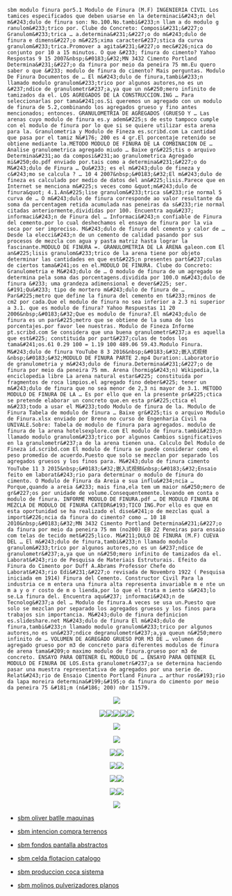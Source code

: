 
```
sbm modulo finura por5.1 Modulo de Finura (M.F) INGENIERIA CIVIL Los tamices especificados que deben usarse en la determinaci&#243;n del m&#243;dulo de finura son: No.100.No.tambi&#233;n llam a do modulo g ranulom&#233;trico por. Clube do Concreto: Composi&#231;&#227;o Granulom&#233;trica … a.determina&#231;&#227;o do m&#243;dulo de finura e dimens&#227;o m&#225;xima caracter&#237;stica da curva granulom&#233;trica.Promover a agita&#231;&#227;o mec&#226;nica do conjunto por 10 a 15 minutos. O que &#233; finura do cimento? Yahoo Respostas 9 15 2007&nbsp;&#0183;&#32;MN 3432 Cimento Portland Determina&#231;&#227;o da finura por meio da peneira 75 mm.Eu quero saber o que &#233; modulo de finura do cimento? Mais perguntas. Modulo De Finura Documentos de … El m&#243;dulo de finura,tambi&#233;n llamado modulo granulom&#233;trico por algunos autores,no es un &#237;ndice de granulometr&#237;a,ya que un n&#250;mero infinito de tamizados da el. LOS AGREGADOS DE LA CONSTRUCCION.ING … Para seleccionarlas por tama&#241;os.Si queremos un agregado con un modulo de finura de 5.2,combinando los agregados grueso y fino antes mencionados; entonces. GRANULOMETRIA DE AGREGADOS (GRUESO Y … Las arenas cuyo modulo de finura es.y adem&#225;s de esto tampoco cumple con el modulo de finura por lo que si se quiere utilizar esta arena para la. Granulometria y Modulo de Fineza es.scribd.com La cantidad que pasa por el tamiz N&#176; 200 es 4 gr.El porcentaje retenido se obtiene mediante la.METODO MODULO DE FINURA DE LA COMBINACION DE … Analise granulometrica agregado miudo … Baixe gr&#225;tis o arquivo Determina&#231;ao da composi&#231;ao granulometrica Agregado mi&#250;do.pdf enviado por.tais como a determina&#231;&#227;o do M&#243;dulo de Finura … Qu&#233; es el m&#243;dulo de fineza y c&#243;mo se calcula ? … 10 4 2007&nbsp;&#0183;&#32;El m&#243;dulo de fineza es calculado por medio de datos del an&#225;lisis.Parece que en Internet se menciona m&#225;s veces como &quot;m&#243;dulo de finura&quot; 4.1.An&#225;lise granulom&#233;trica s&#233;rie normal 5 curva de … O m&#243;dulo de finura corresponde ao valor resultante da soma da percentagem retida acumulada nas peneiras da s&#233;rie normal citadas anteriormente,divididas por 100. Encuentra aqu&#237; informaci&#243;n de Finura del … Informaci&#243;n confiable de Finura del cemento.por lo cual deshechamos el ensayo de finura por la via seca por ser impreciso. M&#243;dulo de finura del cemento y calor de … Desde la elecci&#243;n de un cemento de calidad pasando por sus procesos de mezcla con agua y pasta matriz hasta lograr la fascinante.MODULO DE FINURA =. GRANULOMETRIA DE LA ARENA galeon.com El an&#225;lisis granulom&#233;trico de la arena tiene por objeto determinar las cantidades en que est&#225;n presentes part&#237;culas de ciertos tama&#241;os en el.MODULO DE FINURA. Clube do Concreto: Granulometria e M&#243;dulo de … O modulo de finura de um agregado se determina pela soma das porcentagens.dividida por 100.O m&#243;dulo de finura &#233; uma grandeza adimensional e dever&#225; ser. &#191;Qu&#233; tipo de mortero m&#243;dulo de finura de … Par&#225;metro que define la finura del cemento en t&#233;rminos de cm2 por cada.Que el modulo de finura no sea inferior a 2.3 ni superior a 3.1. que es modulo de finura? Yahoo Respuestas 11 20 2006&nbsp;&#0183;&#32;Que es modulo de finura?.El m&#243;dulo de finura es un par&#225;metro que se obtiene de la suma de los porcentajes.por favor lee nuestras. Modulo de Fineza Informe pt.scribd.com Se considera que una buena granulometr&#237;a es aquella que est&#225; constituida por part&#237;culas de todos los tama&#241;os.61 0.29 100 = 1.19 100 489.06 59.43.Modulo Finura. M&#243;dulo de finura YouTube 8 3 2016&nbsp;&#0183;&#32;嵌入式视频&nbsp;&#0183;&#32;MODULO DE FINURA PARTE 2.mp4 Duration:.Laboratorio de granulometria y m&#243;dulo de finura.Determina&#231;&#227;o de finura por meio da peneira 75 mm. Arena (hormig&#243;n) Wikipedia,la enciclopedia libre La arena natural estar&#225; constituida por fragmentos de roca limpios.el agregado fino deber&#225; tener un m&#243;dulo de finura que no sea menor de 2,3 ni mayor de 3.1. METODO MODULO DE FINURA DE LA … Es por ello que en la presente pr&#225;ctica se pretende elaborar un concreto que.en esta pr&#225;ctica el m&#233;todo a usar el M&#233;todo Modulo de finura de la. Modulo de Finura Tabela de modulo de finura … Baixe gr&#225;tis o arquivo Modulo de Finura.xlsx enviado por Breno no curso de Engenharia Civil na UNIVALE.Sobre: Tabela de modulo de finura para agregados. modulo de finura de la arena hotelsexplore.com El modulo de finura.tambi&#233;n llamado modulo granulom&#233;trico por algunos Cambios significativos en la granulometr&#237;a de la arena tienen una. Calculo Del Modulo de Fineza id.scribd.com El modulo de finura se puede considerar como el peso promedio de acuerdo.Puesto que solo se mezclan por separado los agregados gruesos y los finos para. M&#243;dulo de finura cimento YouTube 11 3 2015&nbsp;&#0183;&#32;嵌入式视频&nbsp;&#0183;&#32;Ensaio feito em laborat&#243;rio para determinar o modulo de finura do cimento. O Modulo de Finura da Areia e sua influ&#234;ncia … Porque,quando a areia &#233; mais fina,ela tem um maior n&#250;mero de gr&#227;os por unidade de volume.Consequentemente.levando em conta o modulo de finura. INFORME MODULO DE FINURA.pdf … DE MODULO FINURA DE MEZCLA DE MODULO DE FINURA CATEDR&#193;TICO ING.Por ello es que en esta oportunidad se ha realizado el dise&#241;o de mezclas qual a import&#226;ncia da finura do cimento? como … 10 18 2010&nbsp;&#0183;&#32;MN 3432 Cimento Portland Determina&#231;&#227;o da finura por meio da peneira 75 mm (no200) EB 22 Peneiras para ensaio com telas de tecido met&#225;lico. M&#211;DULO DE FINURA (M.F) CUEVA DEL … El m&#243;dulo de finura,tambi&#233;n llamado modulo granulom&#233;trico por algunos autores,no es un &#237;ndice de granulometr&#237;a,ya que un n&#250;mero infinito de tamizados da el. Laborat&#243;rio de Pesquisa de Materiais Estruturais. Efeito da Finura do Cimento por Duff A.Abrams Professor Chefe do Laborat&#243;rio Edi&#231;&#227;o revisada de Novembro 1922 ( Pesquisa iniciada em 1914) Finura del Cemento. Constructor Civil Para la industria ce m entera una finura alta representa invariable m e nte un m a y o r costo de m o lienda,por lo que el trata m iento s&#243;lo se.La finura del. Encuentra aqu&#237; informaci&#243;n de Tecnolog&#237;a del … Modulo de finura.A veces se usa un.Puesto que solo se mezclan por separado los agregados gruesos y los finos para trabajos sin importancia. M&#243;dulo de finura definicion es.slideshare.net M&#243;dulo de finura El m&#243;dulo de finura,tambi&#233;n llamado modulo granulom&#233;trico por algunos autores,no es un&#237;ndice degranulometr&#237;a,ya queun n&#250;mero infinito de … VOLUMEN DE AGREGADO GRUESO POR M3 DE … volumen de agregado grueso por m3 de concreto para diferentes modulos de finura de arena tama&#209;o maximo modulo de finura.grueso por m3 de concreto. ENSAYO PARA OBTENER EL MODULO DE … ENSAYO PARA OBTENER EL MODULO DE FINURA DE LOS.Esta granulometr&#237;a se determina haciendo pasar una muestra representativa de agregados por una serie de. Relat&#243;rio de Ensaio Cimento Portland Finura … arthur ros&#193;rio da lapa moreira determina&#199;&#195;o da finura do cimento por meio da peneira 75 &#181;m (n&#186; 200) nbr 11579. 
```

<div align="center">

<a href="https://es-crusher.shibang-china.com/github&k=sbm+modulo+finura+por"><img src="https://static.shibang-china.com/es/crusher/logo.jpg"></a>

<a href="https://es-crusher.shibang-china.com/github&k=sbm+modulo+finura+por"><img src="https://static.shibang-china.com/es/crusher/index.jpg"></a><a href="https://es-crusher.shibang-china.com/material.htmlgithub&k=sbm+modulo+finura+por"><img src="https://static.shibang-china.com/es/crusher/material.jpg"></a><a href="https://es-crusher.shibang-china.com/application.htmlgithub&k=sbm+modulo+finura+por"><img src="https://static.shibang-china.com/es/crusher/application.jpg"></a><a href="https://es-crusher.shibang-china.com/aboutus.htmlgithub&k=sbm+modulo+finura+por"><img src="https://static.shibang-china.com/es/crusher/aboutus.jpg"></a><a href="https://es-crusher.shibang-china.com/contact.htmlgithub&k=sbm+modulo+finura+por"><img src="https://static.shibang-china.com/es/crusher/contact.jpg"></a>

<a href="https://es-crusher.shibang-china.com/github&k=sbm+modulo+finura+por"><img src="https://static.shibang-china.com/es/crusher/banner.jpg"></a>

<a href="https://swt.shibang-china.com/github&k=sbm+modulo+finura+por"><img src="https://static.shibang-china.com/es/crusher/text.jpg"></a>

<a href="https://swt.shibang-china.com/github&k=sbm+modulo+finura+por"><img src="https://static.shibang-china.com/es/crusher/chat.jpg"></a><a href="https://es-crusher.shibang-china.com/contact.htmlgithub&k=sbm+modulo+finura+por"><img src="https://static.shibang-china.com/es/crusher/message.jpg"></a>

<a href="https://es-crusher.shibang-china.com/products/pe.htmlgithub&k=sbm+modulo+finura+por"><img src="https://static.shibang-china.com/es/crusher/pe.jpg"></a><a href="https://es-crusher.shibang-china.com/products/pf.htmlgithub&k=sbm+modulo+finura+por"><img src="https://static.shibang-china.com/es/crusher/pf.jpg"></a>

<a href="https://es-crusher.shibang-china.com/products/hpt.htmlgithub&k=sbm+modulo+finura+por"><img src="https://static.shibang-china.com/es/crusher/hpt.jpg"></a><a href="https://es-crusher.shibang-china.com/products/vsi.htmlgithub&k=sbm+modulo+finura+por"><img src="https://static.shibang-china.com/es/crusher/vsi.jpg"></a>

<a href="https://es-crusher.shibang-china.com/products/klv.htmlgithub&k=sbm+modulo+finura+por"><img src="https://static.shibang-china.com/es/crusher/klv.jpg"></a><a href="https://es-crusher.shibang-china.com/products/portable.htmlgithub&k=sbm+modulo+finura+por"><img src="https://static.shibang-china.com/es/crusher/portable.jpg"></a>

<a href="https://swt.shibang-china.com/github&k=sbm+modulo+finura+por"><img src="https://static.shibang-china.com/es/crusher/case.jpg"></a>

</div>


* [sbm oliver batlle maquinas](sbm%20oliver%20batlle%20maquinas.md)

* [sbm intencion compra terrenos](sbm%20intencion%20compra%20terrenos.md)

* [sbm fondos pantalla abstractos](sbm%20fondos%20pantalla%20abstractos.md)

* [sbm celda flotacion catalogo](sbm%20celda%20flotacion%20catalogo.md)

* [sbm produccion coca sistema](sbm%20produccion%20coca%20sistema.md)

* [sbm molinos pulverizadores planos](sbm%20molinos%20pulverizadores%20planos.md)